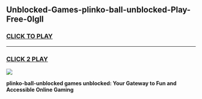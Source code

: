 
## Unblocked-Games-plinko-ball-unblocked-Play-Free-0lgll
<h3>
<a href="https://premium76.site?title=plinko-ball-unblocked&ref=10A">CLICK TO PLAY</a></h3>
<hr>

<h3>
<a href="https://premium76.site?title=plinko-ball-unblocked&ref=10A">CLICK 2 PLAY</a>
  
</h3>

<a href="https://premium76.site?title=plinko-ball-unblocked&ref=10A"><img src="https://clearcache.store/games.png"></a>


**plinko-ball-unblocked games unblocked: Your Gateway to Fun and Accessible Online Gaming**
